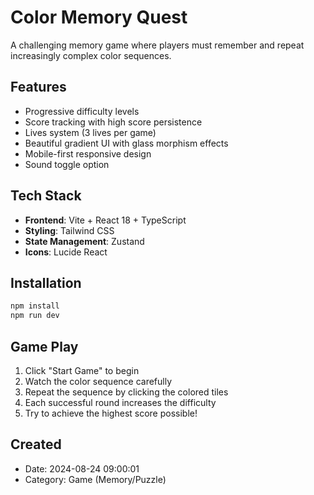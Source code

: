 # Color Memory Quest

A challenging memory game where players must remember and repeat increasingly complex color sequences.

## Features

- Progressive difficulty levels
- Score tracking with high score persistence
- Lives system (3 lives per game)
- Beautiful gradient UI with glass morphism effects
- Mobile-first responsive design
- Sound toggle option

## Tech Stack

- **Frontend**: Vite + React 18 + TypeScript
- **Styling**: Tailwind CSS
- **State Management**: Zustand
- **Icons**: Lucide React

## Installation

```bash
npm install
npm run dev
```

## Game Play

1. Click "Start Game" to begin
2. Watch the color sequence carefully
3. Repeat the sequence by clicking the colored tiles
4. Each successful round increases the difficulty
5. Try to achieve the highest score possible!

## Created

- Date: 2024-08-24 09:00:01
- Category: Game (Memory/Puzzle)